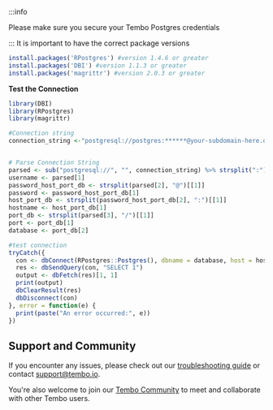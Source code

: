 :::info

Please make sure you secure your Tembo Postgres credentials

:::
It is important to have the correct package versions
```r title="dependencies.r"
install.packages('RPostgres') #version 1.4.6 or greater
install.packages('DBI') #version 1.1.3 or greater
install.packages('magrittr') #version 2.0.3 or greater
```
**Test the Connection**

```r title="main.r"
library(DBI)
library(RPostgres)
library(magrittr)

#Connection string
connection_string <-"postgresql://postgres:******@your-subdomain-here.data-1.use1.tembo.io:5432/postgres"


# Parse Connection String
parsed <- sub("postgresql://", "", connection_string) %>% strsplit(":") %>% unlist()
username <- parsed[1]
password_host_port_db <- strsplit(parsed[2], "@")[[1]]
password <- password_host_port_db[1]
host_port_db <- strsplit(password_host_port_db[2], ":")[[1]]
hostname <- host_port_db[1]
port_db <- strsplit(parsed[3], "/")[[1]]
port <- port_db[1]
database <- port_db[2]

#test connection
tryCatch({
  con <- dbConnect(RPostgres::Postgres(), dbname = database, host = hostname, port = port, user = username, password = password)
  res <- dbSendQuery(con, "SELECT 1")
  output <- dbFetch(res)[1, 1]
  print(output)
  dbClearResult(res)
  dbDisconnect(con)
}, error = function(e) {
  print(paste("An error occurred:", e))
})

```
## Support and Community

If you encounter any issues, please check out our [troubleshooting guide](https://tembo.io/docs/tembo-cloud/configuration-and-management/troubleshooting) or contact [support@tembo.io](mailto:support@tembo.io).

You're also welcome to join our [Tembo Community](https://join.slack.com/t/tembocommunity/shared_invite/zt-23o25qt91-AnZoC1jhLMLubwia4GeNGw) to meet and collaborate with other Tembo users.
